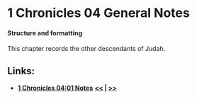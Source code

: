 # 1 Chronicles 04 General Notes #

#### Structure and formatting ####

This chapter records the other descendants of Judah. 

## Links: ##

* __[1 Chronicles 04:01 Notes](./01.md)__
__[<<](../03/intro.md) | [>>](../05/intro.md)__